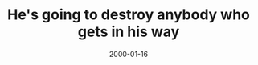 ---
layout: base.njk
title : 'He&#39;s going to destroy anybody who gets in his way' 
view_title : 'None' 
year : '2000' 
date : '2000-01-16' 
img_file : '/drawing/hesgoing.png' 
html_file : 'hesgoing' 
next_html : 'mywrists.html' 
year_order : '34' 
permalink : "title/{{html_file}}.html"
---